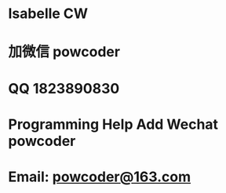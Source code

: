 # Isabelle CW
# 加微信 powcoder

# QQ 1823890830

# Programming Help Add Wechat powcoder

# Email: powcoder@163.com

